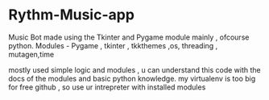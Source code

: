 # Rythm-Music-app

Music Bot made using the Tkinter and Pygame module mainly , ofcourse python. 
Modules - Pygame , tkinter , tkkthemes ,os, threading , mutagen,time

mostly used simple logic and modules , u can understand this code with the docs of the modules and basic python knowledge. my virtualenv is too big for free github , so use ur intrepreter with installed modules
